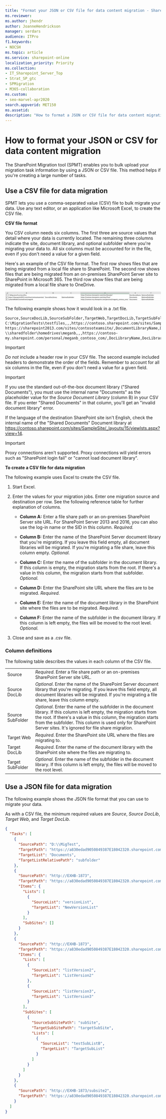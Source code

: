 ```yaml
---
title: "Format your JSON or CSV file for data content migration - SharePoint"
ms.reviewer: 
ms.author: jhendr
author: JoanneHendrickson
manager: serdars
audience: ITPro
f1.keywords:
- NOCSH
ms.topic: article
ms.service: sharepoint-online
localization_priority: Priority
ms.collection: 
- IT_Sharepoint_Server_Top
- Strat_SP_gtc
- SPMigration
- M365-collaboration
ms.custom:
- seo-marvel-apr2020
search.appverid: MET150 
ms.assetid: 
description: "How to format a JSON or CSV file for data content migration by using the SharePoint Migration tool (SPMT)."
---
```


# How to format your JSON or CSV for data content migration

The SharePoint Migration tool (SPMT) enables you to bulk upload your migration task information by using a JSON or CSV file. This method helps if you're creating a large number of tasks.
  
## Use a CSV file for data migration

SPMT lets you use a comma-separated value (CSV) file to bulk migrate your data. Use any text editor, or an application like Microsoft Excel, to create the CSV file.
  
 **CSV file format**
  
You CSV column needs six columns. The first three are source values that detail where your data is currently located. The remaining three columns indicate the site, document library, and optional subfolder where you're migrating your data to. All six columns must be accounted for in the file, even if you don't need a value for a given field.
  
Here's an example of the CSV file format. The first row shows files that are being migrated from a local file share to SharePoint. The second row shows files that are being migrated from an on-premises SharePoint Server site to SharePoint in Microsoft 365. The third row show files that are being migrated from a local file share to OneDrive.
  
![Spreadsheet view of SharePoint Migration Tool sample format when using a CSV file.](media/73fadfad-77ad-4d3a-b738-bc7063bc2659.jpg)
  
The following example shows how it would look in a .txt file.
  
```
Source,SourceDocLib,SourceSubFolder,TargetWeb,TargetDocLib,TargetSubFolder
C:\MigrationTests\testfiles,,,https://contoso.sharepoint.com/sites/Sample/,DocLibraryName,DocLibraryName_subfolder
https://sharepoint2013.com/sites/contosoteamsite/,DocumentLibraryName,DocLibrarySubfolder_name,https://contoso.sharepoint.com/sites/Sample/,DocLibraryName,DocLibraryName_subfolder
\\sharedfolder\homedrives\meganb,,,https://contoso-my.sharepoint.com/personal/meganb_contoso_com/,DocLibraryName,DocLibraryName_subfolder
```

> [!IMPORTANT]
>  *Do not* include a header row in your CSV file. The second example included headers to demonstrate the order of the fields. Remember to account for all six columns in the file, even if you don't need a value for a given field.
  
> [!IMPORTANT]
> If you use the standard out-of-the-box document library ("Shared Documents"), you must use the internal name "Documents" as the placeholder value for the *Source Document Library* (column B) in your CSV file. If you enter "Shared Documents" in that column, you'll get an "invalid document library" error.
>
> If the language of the destination SharePoint site isn't English, check the internal name of the "Shared Documents" Document library at https://contoso.sharepoint.com/sites/SampleSite/_layouts/15/viewlsts.aspx?view=14.
  
> [!IMPORTANT]
> Proxy connections aren't supported. Proxy connections will yield errors such as "SharePoint login fail" or "cannot load document library".
  
 **To create a CSV file for data migration**
  
The following example uses Excel to create the CSV file.
  
1. Start Excel.
    
2. Enter the values for your migration jobs. Enter one migration source and destination per row. See the following reference table for further explanation of columns.
    
   - **Column A:** Enter a file share path or an on-premises SharePoint Server site URL. For SharePoint Server 2013 and 2016, you can also use the log-in name or the SID in this column. *Required.* 
    
   - **Column B:** Enter the  name of the SharePoint Server document library that you're migrating. If you leave this field empty, all document libraries will be migrated. If you're migrating a file share, leave this column empty. *Optional.* 
    
   - **Column C:** Enter the name of the subfolder in the document library. If this column is empty, the migration starts from the root. If there's a value in this column, the migration starts from that subfolder. *Optional.* 
    
   - **Column D:** Enter the SharePoint site URL where the files are to be migrated. *Required.* 
    
   - **Column E:** Enter the name of the document library in the SharePoint site where the files are to be migrated. *Required.* 
    
   - **Column F:** Enter the name of the subfolder in the document library. If this column is left empty, the files will be moved to the root level. *Optional.* 
    
3. Close and save as a .csv file.
    
### Column definitions

The following table describes the values in each column of the CSV file.
  
|||
|:-----|:-----|
|Source | *Required*. Enter a file share path or an on-premises SharePoint Server site URL. |
|Source DocLib | *Optional*. Enter the name of the SharePoint Server document library that you're migrating. If you leave this field empty, all document libraries will be migrated. If you're migrating a file share, leave this column empty. |
|Source SubFolder | *Optional*. Enter the name of the subfolder in the document library. If this column is left empty, the migration starts from the root. If there's a value in this column, the migration starts from the subfolder. This column is used only for SharePoint Server sites. It's ignored for file share migration. |
|Target Web | *Required*. Enter the SharePoint site URL where the files are migrating to. |
|Target DocLib | *Required*. Enter the name of the document library with the SharePoint site where the files are migrating to. |
|Target SubFolder | *Optional*. Enter the name of the subfolder in the document library. If this column is left empty, the files will be moved to the root level. |

## Use a JSON file for data migration

The following example shows the JSON file format that you can use to migrate your data.

As with a CSV file, the minimum required values are *Source*, *Source DocLib*, *Target Web*, and *Target DocLib*.  

```json
{
  "Tasks": [
    {
      "SourcePath": "D:\\MigTest",
      "TargetPath": "https://a830edad9050849387E18042320.sharepoint.com",
      "TargetList": "Documents",
      "TargetListRelativePath": "subfolder"
    },
    {
      "SourcePath": "http://EXHB-1873",
      "TargetPath": "https://a830edad9050849387E18042320.sharepoint.com",
      "Items": {
        "Lists": [
          {
            "SourceList": "versionList",
            "TargetList": "NewVersionList"
          }
        ],
        "SubSites": []
      }
    },
    {
      "SourcePath": "http://EXHB-1873",
      "TargetPath": "https://a830edad9050849387E18042320.sharepoint.com",
      "Items": {
        "Lists": [
          {
            "SourceList": "listVersion2",
            "TargetList": "ListVersion2"
          },
          {
            "SourceList": "listVersion3",
            "TargetList": "ListVersion3"
          }
        ],
        "SubSites": [
          {
            "SourceSubSitePath": "subSite",
            "TargetSubSitePath": "targetSubSite",
            "Lists": [
              {
                "SourceList": "testSubListB",
                "TargetList": "TargetSubList"
              }
            ]
          }
        ]
      }
    },
    {
      "SourcePath": "http://EXHB-1873/subsite2",
      "TargetPath": "https://a830edad9050849387E18042320.sharepoint.com/targetSubSite2"
    }
  ]
}
```
  